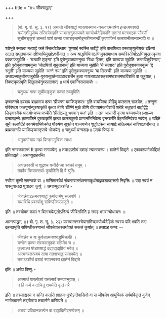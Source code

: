 +++
title = "४५ जीवश्राद्धम्"

+++
> (बो. गृ. शे. सू. ३. १९) अथातो जीवश्राद्धं व्याख्यास्यामः-यस्त्वात्मनश्रेय इच्छत्यपरपक्षे त्रयोदशीमुपोष्य तस्मिन्नेवाहनि सम्भारानुकल्पयते यान्योर्ध्वदेहिकानि मृतानां वस्त्रषट्कं सौवर्णीं सूचीमङ्कुशं तान्तवं पाशं कन्यां पलाशवृन्तमौदुम्बरीमासन्दीं कृष्णाजिनं कलशानीत्यन्यान्यपि च ॥ 

श्वोभूते स्नात्वा मध्याह्ने जले स्थित्वोपोत्थाय 'पुण्याहं स्वस्ति ऋद्धिं' इति वाचयित्वा वस्त्राङ्गुलीयकं दक्षिणां दद्यात् सघृतपायसं दक्षिणाभिमुखोऽश्नीयात् ॥ अथ श्राद्धविधिनाऽग्निमुपसमाधाय सम्परिस्तीर्याऽऽग्निमुखात्कृत्वा पक्काज्जुहोति - ‘चत्वारि शृङ्गा' इति पुरोनुवाक्यामनूच्य ‘त्रिधा हितम्' इति याज्यया जुहोति 'तत्सवितुर्वरेण्यम्' इति पुरोनुवाक्यामनूच्य 'चोदयित्री सूनृतानाम्' इति याज्यया जुहोति 'ये चत्वारः' इति पुरोनुवाक्यामनूच्य 'द्वे स्तुती' इति याज्यया जुहोति ‘अग्ने नय' इति पुरोनुवाक्यामनूच्य ‘या तिरश्ची' इति याज्यया जुहोति ॥ अथाऽज्याहुतीरुपजुहोति-पुरुषसूक्तेनाऽष्टादशर्चेन हुत्वा गायत्र्याऽष्टसहस्रमष्टशतमष्टविंशति वा जुहुयात् । स्विष्टकृत्प्रभृति सिद्धमाधेनुवरप्रदानात् ॥ धार्य एवाग्निरासमाप्तेः ॥ 

> चतुष्पथं गत्वा सूचीमङ्कुशं कन्यां रज्जुमिति

कृष्णतनवे ह्रस्वाय ब्राह्मणाय दत्वा 'प्रीयन्तां यमकिङ्कराः' इति वाचयित्वा व्रीहिषु कलशान् सादयेत् ॥ तन्तुना परिवेष्टय जलपूर्णान्पुरुषाकृतिं कृत्वा त्रीणि शीर्ष्णि मुखे त्रीणि ग्रीवायामेकविंशतिं शरीरे चतुष्टयं बाह्वोर्द्वेद्वे लिङ्गस्यैकं पादयोः पञ्च पञ्चेति 'प्रीतोऽस्तु भगवान् यमः' इति ॥ तत आसन्दीं कृत्वा पञ्चगव्येन प्रक्षाळ्य पलाशवृन्तैः कृष्णाजिने पुरुषाकृतिं कृत्वा कलशपुरुषे प्राणानभिनिवेश्य वृन्तशरीरे देहमभिनिवेश्य स्वपेत् ॥ उदिते सूर्ये कलशैर्देहं स्वयमेवाभिषेचयेत् पौरुषेण सूक्तेन पञ्चगव्येन शुद्धोदकेन सायाह्ने सतिलमन्नं सर्पिषाऽश्नीयात् ॥ ब्राह्मणानपि यमकिङ्करतृप्तये भोजयेत् ॥ चतुर्थ्यां यन्त्रदाहः॥ उदकं पिण्डं च 

> अमुकगोत्राय मह्यं पिण्डमामुत्रिकं स्वधा

इति नमस्कारान्तं R कृत्वा समापयेत् ॥ तत्राऽऽशौचं दशाहं स्यात्स्वस्य । ज्ञातेर्न विद्यते ॥ एकादश्यामेकोद्दिष्टं प्रतिपद्यते॥ अथाप्युदाहरन्ति

> आपन्नस्स्त्री च शूद्रश्च यन्त्रैर्दग्ध्वा स्वकां तनुम् ।  
तददैव क्रियास्सर्वाः कुर्यादिति हि वै श्रुतिः

स्त्रीणां तूष्णीं समन्त्रकं वा ॥ मासिमास्येवं संवत्सरात्संवत्सरादूर्ध्वमाद्वादशाब्दात्ततो निवृत्तिः ॥ यदा स्वयं न शक्नुयात्तदा पुत्रादयः कुर्युः । अथाप्युदाहरन्ति - 

> जीवन्नेवाऽऽत्मनश्श्राद्धं कुर्यादन्येषु सत्स्वपि ।  
यथाविधि प्रवर्त्याशु सपिण्डीकरणादृते ॥

इति ॥ तस्योक्तं कालं न विलम्बयेद्यतोऽनित्यं जीवितमिति ह स्माह भगवान्बोधायनः ॥

आत्मश्राद्धम् ॥ ( बो. गृ. श. सू. ३. २२) यस्त्वात्मनश्श्रेयांसमिच्छत्यौर्ध्वदैहिकं स्वस्य यदि भवति तदा दहनप्रभृति सपिण्डीकरणान्तं जीवन्नेवाधस्तथोक्तं सकलं कुर्यात् ॥ तथाऽह कण्वः --

> जीवन्नेव च यः कुर्वन्नात्मनश्श्राद्धमिच्छति ।  
यन्त्रेण कृत्वा संस्कारमुदकं बलिमेव च ॥  
कृत्वाऽथ षोडशश्राद्धं दद्याद्यद्यप्रियं भवेत् ॥  
आत्मनस्तत्स्वयं दत्वा ततशश्राद्धं समापयेत् ॥  
तत्राऽऽशौचं दशाहं स्यात्स्वस्य ज्ञातेर्न विद्यते

इति ॥ अत्रैव विष्णुः - 

> आत्मार्थं पारलौक्यं यत्तत्सर्वं समवाप्नुयात् ।  
न हि कर्म कदाचित्तु क्षयमेति कृतं नरैः

इति ॥ तस्माद्यस्य न सन्ति कर्तारो ज्ञातयः पुत्रोऽन्तेवासिनो वा स जीवन्नेव आमुष्मिकं सर्वमविकृतं कुर्वन् नामोच्चारणे तद्गोत्राय तच्छर्मणे करिष्यते ॥

> अथवा प्रविदानकल्पेन वा दद्यादितीदमप्येकम् ॥
